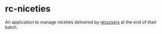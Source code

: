 # rc-niceties

An application to manage niceties delivered by [recursers](https://recurse.com) at the end of their batch.

